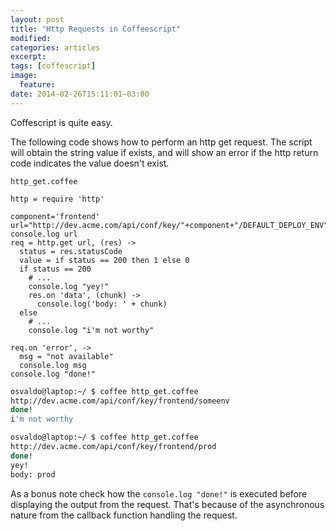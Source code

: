```yaml
---
layout: post
title: "Http Requests in Coffeescript"
modified:
categories: articles
excerpt:
tags: [coffescript]
image:
  feature:
date: 2014-02-26T15:11:01-03:00
---
```


Coffescript is quite easy.

The following code shows how to perform an http get request. The script will obtain the string value if exists, and will show an error if the http return code indicates the value doesn't exist.


<code>http_get.coffee </code>

~~~ coffescript
http = require 'http'

component='frontend'
url="http://dev.acme.com/api/conf/key/"+component+"/DEFAULT_DEPLOY_ENV"
console.log url
req = http.get url, (res) ->
  status = res.statusCode
  value = if status == 200 then 1 else 0
  if status == 200
    # ...
    console.log "yey!"
    res.on 'data', (chunk) ->
      console.log('body: ' + chunk)
  else
    # ...
    console.log "i'm not worthy"

req.on 'error', ->
  msg = "not available"
  console.log msg
console.log "done!"
~~~


~~~ sh
osvaldo@laptop:~/ $ coffee http_get.coffee
http://dev.acme.com/api/conf/key/frontend/someenv
done!
i'm not worthy
~~~

~~~ sh
osvaldo@laptop:~/ $ coffee http_get.coffee
http://dev.acme.com/api/conf/key/frontend/prod
done!
yey!
body: prod
~~~

As a bonus note check how the <code>console.log "done!"</code> is executed before displaying the output from the request. That's because of the asynchronous nature from the callback function  handling the request.


